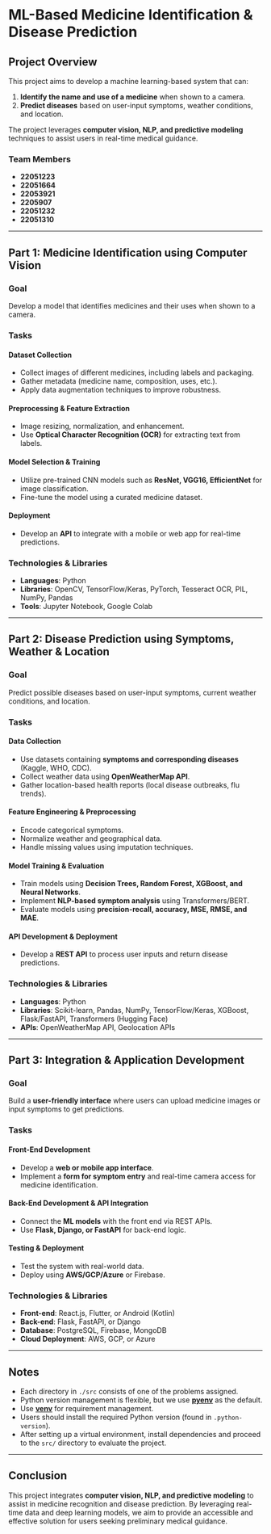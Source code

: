 # ML-Based Medicine Identification & Disease Prediction

## Project Overview
This project aims to develop a machine learning-based system that can:
1. **Identify the name and use of a medicine** when shown to a camera.
2. **Predict diseases** based on user-input symptoms, weather conditions, and location.

The project leverages **computer vision, NLP, and predictive modeling** techniques to assist users in real-time medical guidance.

### Team Members
- **22051223**
- **22051664**
- **22053921**
- **2205907**
- **22051232**
- **22051310**

---
## **Part 1: Medicine Identification using Computer Vision**
### **Goal**
Develop a model that identifies medicines and their uses when shown to a camera.

### **Tasks**
#### **Dataset Collection**
- Collect images of different medicines, including labels and packaging.
- Gather metadata (medicine name, composition, uses, etc.).
- Apply data augmentation techniques to improve robustness.

#### **Preprocessing & Feature Extraction**
- Image resizing, normalization, and enhancement.
- Use **Optical Character Recognition (OCR)** for extracting text from labels.

#### **Model Selection & Training**
- Utilize pre-trained CNN models such as **ResNet, VGG16, EfficientNet** for image classification.
- Fine-tune the model using a curated medicine dataset.

#### **Deployment**
- Develop an **API** to integrate with a mobile or web app for real-time predictions.

### **Technologies & Libraries**
- **Languages**: Python
- **Libraries**: OpenCV, TensorFlow/Keras, PyTorch, Tesseract OCR, PIL, NumPy, Pandas
- **Tools**: Jupyter Notebook, Google Colab

---
## **Part 2: Disease Prediction using Symptoms, Weather & Location**
### **Goal**
Predict possible diseases based on user-input symptoms, current weather conditions, and location.

### **Tasks**
#### **Data Collection**
- Use datasets containing **symptoms and corresponding diseases** (Kaggle, WHO, CDC).
- Collect weather data using **OpenWeatherMap API**.
- Gather location-based health reports (local disease outbreaks, flu trends).

#### **Feature Engineering & Preprocessing**
- Encode categorical symptoms.
- Normalize weather and geographical data.
- Handle missing values using imputation techniques.

#### **Model Training & Evaluation**
- Train models using **Decision Trees, Random Forest, XGBoost, and Neural Networks**.
- Implement **NLP-based symptom analysis** using Transformers/BERT.
- Evaluate models using **precision-recall, accuracy, MSE, RMSE, and MAE**.

#### **API Development & Deployment**
- Develop a **REST API** to process user inputs and return disease predictions.

### **Technologies & Libraries**
- **Languages**: Python
- **Libraries**: Scikit-learn, Pandas, NumPy, TensorFlow/Keras, XGBoost, Flask/FastAPI, Transformers (Hugging Face)
- **APIs**: OpenWeatherMap API, Geolocation APIs

---
## **Part 3: Integration & Application Development**
### **Goal**
Build a **user-friendly interface** where users can upload medicine images or input symptoms to get predictions.

### **Tasks**
#### **Front-End Development**
- Develop a **web or mobile app interface**.
- Implement a **form for symptom entry** and real-time camera access for medicine identification.

#### **Back-End Development & API Integration**
- Connect the **ML models** with the front end via REST APIs.
- Use **Flask, Django, or FastAPI** for back-end logic.

#### **Testing & Deployment**
- Test the system with real-world data.
- Deploy using **AWS/GCP/Azure** or Firebase.

### **Technologies & Libraries**
- **Front-end**: React.js, Flutter, or Android (Kotlin)
- **Back-end**: Flask, FastAPI, or Django
- **Database**: PostgreSQL, Firebase, MongoDB
- **Cloud Deployment**: AWS, GCP, or Azure

---
## **Notes**
- Each directory in `./src` consists of one of the problems assigned.
- Python version management is flexible, but we use **[pyenv](https://github.com/pyenv/pyenv)** as the default.
- Use **[venv](https://docs.python.org/3/library/venv.html)** for requirement management.
- Users should install the required Python version (found in `.python-version`).
- After setting up a virtual environment, install dependencies and proceed to the `src/` directory to evaluate the project.

---
## **Conclusion**
This project integrates **computer vision, NLP, and predictive modeling** to assist in medicine recognition and disease prediction. By leveraging real-time data and deep learning models, we aim to provide an accessible and effective solution for users seeking preliminary medical guidance.


